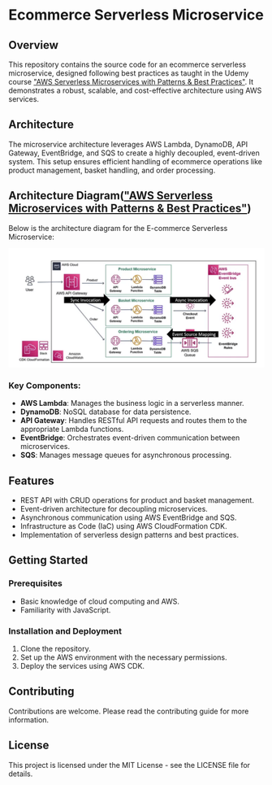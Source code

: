 # Ecommerce Serverless Microservice

## Overview
This repository contains the source code for an ecommerce serverless microservice, designed following best practices as taught in the Udemy course ["AWS Serverless Microservices with Patterns & Best Practices"](https://www.udemy.com/course/aws-serverless-microservices-lambda-eventbridge-sqs-apigateway/). It demonstrates a robust, scalable, and cost-effective architecture using AWS services.

## Architecture
The microservice architecture leverages AWS Lambda, DynamoDB, API Gateway, EventBridge, and SQS to create a highly decoupled, event-driven system. This setup ensures efficient handling of ecommerce operations like product management, basket handling, and order processing.

## Architecture Diagram(["AWS Serverless Microservices with Patterns & Best Practices"](https://www.udemy.com/course/aws-serverless-microservices-lambda-eventbridge-sqs-apigateway/))
Below is the architecture diagram for the E-commerce Serverless Microservice:

![Architecture Diagram](./ecommerce-serverless-architecture-diagram.png)


### Key Components:
- **AWS Lambda**: Manages the business logic in a serverless manner.
- **DynamoDB**: NoSQL database for data persistence.
- **API Gateway**: Handles RESTful API requests and routes them to the appropriate Lambda functions.
- **EventBridge**: Orchestrates event-driven communication between microservices.
- **SQS**: Manages message queues for asynchronous processing.

## Features
- REST API with CRUD operations for product and basket management.
- Event-driven architecture for decoupling microservices.
- Asynchronous communication using AWS EventBridge and SQS.
- Infrastructure as Code (IaC) using AWS CloudFormation CDK.
- Implementation of serverless design patterns and best practices.

## Getting Started
### Prerequisites
- Basic knowledge of cloud computing and AWS.
- Familiarity with JavaScript.

### Installation and Deployment
1. Clone the repository.
2. Set up the AWS environment with the necessary permissions.
3. Deploy the services using AWS CDK.

## Contributing
Contributions are welcome. Please read the contributing guide for more information.

## License
This project is licensed under the MIT License - see the LICENSE file for details.
